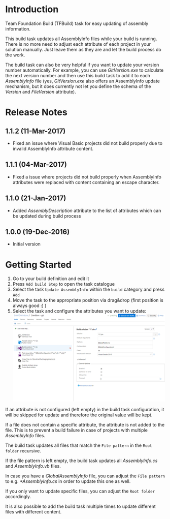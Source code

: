 # Introduction
Team Foundation Build (TFBuild) task for easy updating of assembly information.

This build task updates all AssemblyInfo files while your build is running.
There is no more need to adjust each attribute of each project in your solution manually.
Just leave them as they are and let the build process do the work.

The build task can also be very helpful if you want to update your version number automatically.
For example, you can use _GitVersion.exe_ to calculate the next version number and then use this build task to add it to each _AssemblyInfo_ file
(yes, _GitVersion.exe_ also offers an AssemblyInfo update mechanism, but it does currently not let you define the schema of the *Version* and *FileVersion* attribute). 

# Release Notes
## 1.1.2 (11-Mar-2017)
- Fixed an issue where Visual Basic projects did not build properly due to invalid AssemblyInfo attribute content.

## 1.1.1 (04-Mar-2017)
- Fixed a issue where projects did not build properly when AssemblyInfo attributes were replaced with content containing an escape character.

## 1.1.0 (21-Jan-2017)
- Added _AssemblyDescription_ attribute to the list of attributes which can be updated during build process

## 1.0.0 (19-Dec-2016)
- Initial version

# Getting Started
1. Go to your build definition and edit it
2. Press `Add build Step` to open the task catalogue
3. Select the task `Update AssemblyInfo` within the `build` category and press `Add`
4. Move the task to the appropriate position via drag&drop (first position is always good :) )
5. Select the task and configure the attributes you want to update:
![buildtask-configuration](img/configuration.gif)

If an attribute is not configured (left empty) in the build task configuration, it will be skipped for update and therefore the original value will be kept.  

If a file does not contain a specific attribute, the attribute is not added to the file. This is to prevent a build failure in case of projects with multiple _AssemblyInfo_ files.


The build task updates all files that match the `File pattern`  in the `Root folder` recursive. 

If the file pattern is left empty, the build task updates all _AssemblyInfo.cs_ and _AssemblyInfo.vb_ files.

In case you have a _GlobalAssemblyInfo_ file, you can adjust the `File pattern` to e.g. _*AssemblyInfo.cs_ in order to update this one as well.

If you only want to update specific files, you can adjust the `Root folder` accordingly.

It is also possible to add the build task multiple times to update different files with different content.